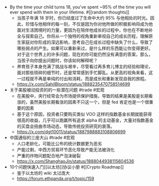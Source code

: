 - By the time your child turns 18, you've spent ~95% of the time you will ever spend with them in your lifetime. #[[random thoughts]]
	- 当孩子年满 18 岁时，你已经度过了生命中大约 95% 与他相处的时光。因此，珍惜与他相伴的每一刻，不仅是因为你对他所做的积极影响将成为他面对生活困境时的力量，更因为在陪伴他成长的过程中，你也在不断地补全与探索自己。你将从一个独特的视角重新审视自己的成长历程，理解原生家庭对你形成的深远影响，思考自己在成长过程中缺失了什么，导致了哪些弱点的产生。如果可以重新来过，是什么样的东西能让你变得更好。对于这个世界上的许多问题，现在的你可能仍然没有满意的答案，那么，当孩子向你提出问题时，你该如何解释呢？
	- 养育孩子本身充满了挑战与艰辛，尽管看过再多育儿博主的经验和理论，面对那些琐碎的细节时，还是常常感到手忙脚乱。从更高的视角来看，这一过程就不再是单纯的付出和消耗，而是成长和重新发现自我的旅程。
	- https://x.com/SahilBloom/status/1888235470758514699
- 关于美股被动投资的的一些潜在问题 #trade #宏观
	- 在美股中，央行经常会为市场提供保护措施，导致的结果是美股是长期看涨的，虽然美股长期看涨的因素不只这一个，但是 fed 肯定也是一个很重要的因素
	- 基于这个原因，投资者只要购买类似 VOO 这样的指数基金长期就能获得很高的收益，几乎可以跑赢所有追求 alpha 的主动基金，大量对指数基金的买盘会扭曲市场动态，导致传统投资研究的衰落。
	- https://x.com/dgt10011/status/1887988883108806699
- 中国通俗的三座大山 #trade #宏观
	- 人口老龄化，可能比公布的统计数据更为恶劣
	- 产能过剩，中西方贸易环节恶化导致产能无法被消化
	- 严重的炸物问题配合地产泡沫破裂
	- https://x.com/ShanghaoJin/status/1888044938115604536
- 10个问题快速入门[[以太坊]]协议小册 #[[Crypto Roadmap]]
	- 鉴于以太坊的 wiki 太过庞大
	- https://forum.ethpanda.org/t/topic/159